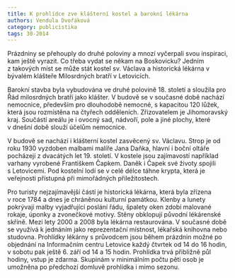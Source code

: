 ```yaml
---
title: K prohlídce zve klášterní kostel a barokní lékárna
authors: Vendula Dvořáková
category: publicistika
tags: 30-2014 
---
```


Prázdniny se přehouply do druhé poloviny a mnozí vyčerpali svou inspiraci, kam ještě vyrazit. Co třeba vydat se někam na Boskovicku? Jedním z takových míst se může stát kostel sv. Václava a historická lékárna v bývalém klášteře Milosrdných bratří v Letovicích.

Barokní stavba byla vybudována ve druhé polovině 18. století a sloužila pro Řád milosrdných bratří jako klášter. V budově se v současné době nachází nemocnice, především pro dlouhodobě nemocné, s kapacitou 120 lůžek, která jsou rozmístěna na čtyřech odděleních. Zřizovatelem je Jihomoravský kraj. Součástí areálu je i ovocný sad, nádvoří, pole a jiné plochy, které v dnešní době slouží účelům nemocnice.

V budově se nachází i klášterní kostel zasvěcený sv. Václavu. Strop je od roku 1930 vyzdoben malbami malíře Jana Daňka, hlavní i boční oltáře pocházejí z dvacátých let 19. století. V kostele jsou zajímavostí například varhany vyrobené Františkem Čapkem. Daněk i Čapek své životy spojili s Letovicemi. Pod kostelní lodí se v celé délce táhne krypta, která je veřejnosti přístupná při mimořádných přiležitostech. 

Pro turisty nejzajímavější částí je historická lékárna, která byla zřízena v roce 1784 a dnes je chráněnou kulturní památkou. Klenby a lunety pokrývají malby vyjadřující poslání řádu, špalety oken zdobí malované rokaje, úponky a zvonečkové motivy. Stěny obklopují původní lékárenské skříně. Mezi lety 2000 a 2008 byla lékárna restaurována. V současné době se využívá k jednáním jako reprezentační místnost, lékařská knihovna nebo studovna. 
Prohlídky lékárny s průvodcem jsou během prázdnin možné po objednání na Informačním centru Letovice každý čtvrtek od 14 do 16 hodin, v sobotu pak ještě 6. září od 14 a 15 hodin. Prohlídka trvá přibližně půl hodiny, vstup je zdarma. Skupinám v minimálním počtu pěti osob je umožněna po předchozí domluvě prohlídka i mimo sezonu.